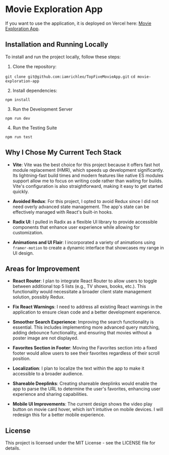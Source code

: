 # Movie Exploration App

If you want to use the application, it is deployed on Vercel here: [Movie Exploration App](https://top-five-movie-app.vercel.app/).

## Installation and Running Locally

To install and run the project locally, follow these steps:

1. Clone the repository:

  `git clone git@github.com:iamrichleo/TopFiveMovieApp.git`
  `cd movie-exploration-app`

2. Install dependencies:

  `npm install`

3. Run the Development Server

  `npm run dev`

4. Run the Testing Suite

  `npm run test`

## Why I Chose My Current Tech Stack

- **Vite**: Vite was the best choice for this project because it offers fast hot module replacement (HMR), which speeds up development significantly. Its lightning-fast build times and modern features like native ES modules support allow me to focus on writing code rather than waiting for builds. Vite's configuration is also straightforward, making it easy to get started quickly.

- **Avoided Redux**: For this project, I opted to avoid Redux since I did not need overly advanced state management. The app's state can be effectively managed with React's built-in hooks.

- **Radix UI**: I pulled in Radix as a flexible UI library to provide accessible components that enhance user experience while allowing for customization.

- **Animations and UI Flair**: I incorporated a variety of animations using `framer-motion` to create a dynamic interface that showcases my range in UI design.

## Areas for Improvement

- **React Router**: I plan to integrate React Router to allow users to toggle between additional top 5 lists (e.g., TV shows, books, etc.). This functionality would necessitate a broader client state management solution, possibly Redux.

- **Fix React Warnings**: I need to address all existing React warnings in the application to ensure clean code and a better development experience.

- **Smoother Search Experience**: Improving the search functionality is essential. This includes implementing more advanced query matching, adding debounce functionality, and ensuring that movies without a poster image are not displayed.

- **Favorites Section in Footer**: Moving the Favorites section into a fixed footer would allow users to see their favorites regardless of their scroll position.

- **Localization**: I plan to localize the text within the app to make it accessible to a broader audience.

- **Shareable Deeplinks**: Creating shareable deeplinks would enable the app to parse the URL to determine the user's favorites, enhancing user experience and sharing capabilities.

- **Mobile UI Improvements**: The current design shows the video play button on movie card hover, which isn’t intuitive on mobile devices. I will redesign this for a better mobile experience.

## License

This project is licensed under the MIT License - see the LICENSE file for details.
